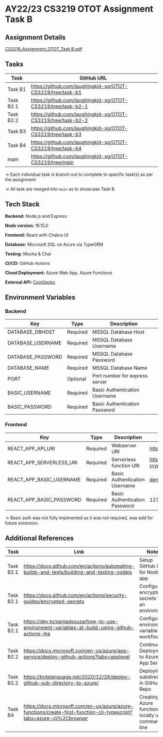 # AY22/23 CS3219 OTOT Assignment Task B

## Assignment Details
[CS3219_Assignment_OTOT_Task B.pdf](OTOT_Task_B%20e069206f6a6f49198e3b2b0f9a2a7888/CS3219_Assignment_OTOT_Task_B.pdf)

## Tasks

| Task | GitHub URL |
| --- | --- |
| Task B1 | https://github.com/laughingkid-sg/OTOT-CS3219/tree/task-b1 |
| Task B2.1 | https://github.com/laughingkid-sg/OTOT-CS3219/tree/task-b2-1 |
| Task B2.2 | https://github.com/laughingkid-sg/OTOT-CS3219/tree/task-b2-2 |
| Task B3 | https://github.com/laughingkid-sg/OTOT-CS3219/tree/task-b3 |
| Task B4 | https://github.com/laughingkid-sg/OTOT-CS3219/tree/task-b4 |
| main | https://github.com/laughingkid-sg/OTOT-CS3219/tree/main |

→ Each individual task is branch out to complete to specific task(s) as per the assignment

→ All task are merged into `main` as to showcase Task B

## Tech Stack

**Backend:** Node.js and Express

**Node version:** 16.15.0

**Frontend:** React with Chakra UI

**Database:** Microsoft SQL on Azure via TypeORM

**Testing:** Mocha & Chai

**CI/CD:** GitHub Actions

**Cloud Deployment:** Azure Web App, Azure Functions

**External API:** [CoinGecko](https://www.coingecko.com/en/api/documentation)

## Environment Variables

### Backend

| Key | Type | Description |
| --- | --- | --- |
| DATABASE_DBHOST | Required | MSSQL Database Host |
| DATABASE_USERNAME | Required | MSSQL Database Username |
| DATABASE_PASSWORD | Required | MSSQL Database Password |
| DATABASE_NAME | Required | MSSQL Database Name |
| PORT | Optional | Port number for express server |
| BASIC_USERNAME | Required | Basic Authentication Username  |
| BASIC_PASSWORD | Required | Basic Authentication Password |

### Frontend

| Key | Type | Description | Default Values |
| --- | --- | --- | --- |
| REACT_APP_API_URI | Required | Webserver URI | https://cs3219.azurewebsites.net |
| REACT_APP_SERVERLESS_URI | Required | Serverless function URI | https://trending-crypto.azurewebsites.net |
| REACT_APP_BASIC_USERNAME | Required | Basic Authentication Username  | demo@cs3219.com |
| REACT_APP_BASIC_PASSWORD | Required | Basic Authentication Password | 123456 |

→ Basic auth was not fully implmented as it was not required, was add for future extension.

## Additional References

| Task | Link | Notes |
| --- | --- | --- |
| Task B2.1 | https://docs.github.com/en/actions/automating-builds-and-tests/building-and-testing-nodejs | Setup GitHub CI for Node.js app |
| Task B2.1 | https://docs.github.com/en/actions/security-guides/encrypted-secrets | Configure encrypted secrets for an environment |
| Task B2.1 | https://dev.to/saniadsouza/how-to-use-environment-variables-at-build-using-github-actions-jha | Configure environment variables for workflow |
| Task B2.2 | https://docs.microsoft.com/en-us/azure/app-service/deploy-github-actions?tabs=applevel | Continuous Deployment to Azure App Service  |
| Task B2.2 | https://bytelanguage.net/2020/12/26/deploy-github-sub-directory-to-azure/ | Deploying a subdirectory in GitHub Repo |
| Task B4 | https://docs.microsoft.com/en-us/azure/azure-functions/create-first-function-cli-typescript?tabs=azure-cli%2Cbrowser | Creating Azure function locally using command line |
